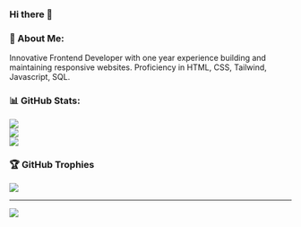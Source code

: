 ### Hi there 👋

### 💫 About Me:
Innovative Frontend Developer with one year experience building and maintaining responsive websites. Proficiency in HTML, CSS, Tailwind, Javascript, SQL.

### 📊 GitHub Stats:
![](https://github-readme-stats.vercel.app/api?username=cspankajlamba&theme=dark&hide_border=false&include_all_commits=false&count_private=false)<br/>
![](https://github-readme-streak-stats.herokuapp.com/?user=cspankajlamba&theme=dark&hide_border=false)<br/>
![](https://github-readme-stats.vercel.app/api/top-langs/?username=cspankajlamba&theme=dark&hide_border=false&include_all_commits=false&count_private=false&layout=compact)

### 🏆 GitHub Trophies
![](https://github-profile-trophy.vercel.app/?username=cspankajlamba&theme=radical&no-frame=false&no-bg=true&margin-w=4)

---
[![](https://visitcount.itsvg.in/api?id=cspankajlamba&icon=0&color=0)](https://visitcount.itsvg.in)

<!-- Proudly created with GPRM ( https://gprm.itsvg.in ) -->

<!--
**cspankajlamba/cspankajlamba** is a ✨ _special_ ✨ repository because its `README.md` (this file) appears on your GitHub profile.

Here are some ideas to get you started:

- 🔭 I’m currently working on ...
- 🌱 I’m currently learning ...
- 👯 I’m looking to collaborate on ...
- 🤔 I’m looking for help with ...
- 💬 Ask me about ...
- 📫 How to reach me: ...
- 😄 Pronouns: ...
- ⚡ Fun fact: ...
-->
